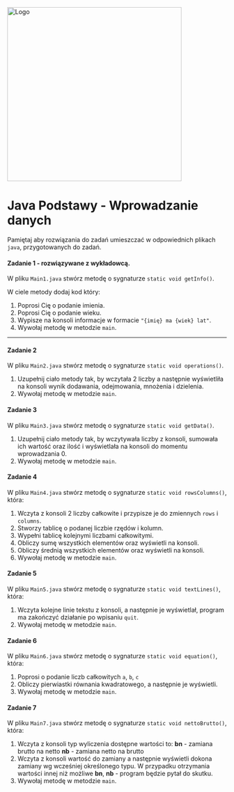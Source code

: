 <img alt="Logo" src="http://coderslab.pl/svg/logo-coderslab.svg" width="400">

# Java Podstawy - Wprowadzanie danych

Pamiętaj aby rozwiązania do zadań umieszczać w odpowiednich plikach `java`, przygotowanych do zadań.

#### Zadanie 1 - rozwiązywane z wykładowcą.

W pliku `Main1.java` stwórz metodę o sygnaturze `static void getInfo()`.

W ciele metody dodaj kod który:

1. Poprosi Cię o podanie imienia.
2. Poprosi Cię o podanie wieku.
3. Wypisze na konsoli informacje w formacie `"{imię} ma {wiek} lat"`.
4. Wywołaj metodę w metodzie `main`.

-----------------------------------------------------------------------------

#### Zadanie 2

W pliku `Main2.java` stwórz metodę o sygnaturze `static void operations()`.

1. Uzupełnij ciało metody tak, by wczytała 2 liczby a następnie wyświetliła na konsoli wynik dodawania, odejmowania,
   mnożenia i dzielenia.
2. Wywołaj metodę w metodzie `main`.

#### Zadanie 3

W pliku `Main3.java` stwórz metodę o sygnaturze `static void getData()`.

1. Uzupełnij ciało metody tak, by wczytywała liczby z konsoli, sumowała ich wartość oraz ilość i wyświetlała na konsoli
   do momentu wprowadzania 0.
2. Wywołaj metodę w metodzie `main`.

#### Zadanie 4

W pliku `Main4.java` stwórz metodę o sygnaturze `static void rowsColumns()`, która:

1. Wczyta z konsoli 2 liczby całkowite i przypisze je do zmiennych `rows` i `columns`.
2. Stworzy tablicę o podanej liczbie rzędów i kolumn.
3. Wypełni tablicę kolejnymi liczbami całkowitymi.
4. Obliczy sumę wszystkich elementów oraz wyświetli na konsoli.
5. Obliczy średnią wszystkich elementów oraz wyświetli na konsoli.
6. Wywołaj metodę w metodzie `main`.

#### Zadanie 5

W pliku `Main5.java` stwórz metodę o sygnaturze `static void textLines()`, która:

1. Wczyta kolejne linie tekstu z konsoli, a następnie je wyświetlał, program ma zakończyć działanie po wpisaniu `quit`.
2. Wywołaj metodę w metodzie `main`.

#### Zadanie 6

W pliku `Main6.java` stwórz metodę o sygnaturze `static void equation()`, która:

1. Poprosi o podanie liczb całkowitych `a`, `b`, `c`
2. Obliczy pierwiastki równania kwadratowego, a następnie je wyświetli.
3. Wywołaj metodę w metodzie `main`.

#### Zadanie 7

W pliku `Main7.java` stwórz metodę o sygnaturze `static void nettoBrutto()`, która:

1. Wczyta z konsoli typ wyliczenia dostępne wartości to:
   **bn** - zamiana brutto na netto
   **nb** - zamiana netto na brutto
2. Wczyta z konsoli wartość do zamiany a następnie wyświetli dokona zamiany wg wcześniej określonego typu. W przypadku
   otrzymania wartości innej niż możliwe **bn**, **nb** - program będzie pytał do skutku.
3. Wywołaj metodę w metodzie `main`.
